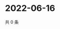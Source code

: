 # 2022-06-16

共 0 条

<!-- BEGIN WEIBO -->
<!-- 最后更新时间 Thu Jun 16 2022 04:16:21 GMT+0800 (China Standard Time) -->

<!-- END WEIBO -->
